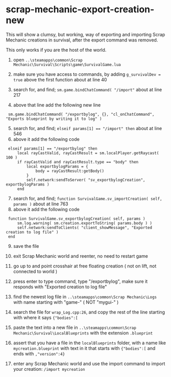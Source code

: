 # scrap-mechanic-export-creation-new

This will show a clumsy, but working, way of exporting and importing Scrap Mechanic creations in survival, after the export command was removed.

This only works if you are the host of the world.

1.  open `..\steamapps\common\Scrap Mechanic\Survival\Scripts\game\SurvivalGame.lua`
2.  make sure you have access to commands, by adding `g_survivalDev = true` above the first function about at line 40
   
3.  search for, and find; `sm.game.bindChatCommand( "/import"` about at line 217
4.  above that line add the following new line
   ```
	sm.game.bindChatCommand( "/exportbylog", {}, "cl_onChatCommand", "Exports blueprint by writing it to log" )
```

5.  search for, and find; `elseif params[1] == "/import" then` about at line 546
6.  above it add the following code
   ```
	elseif params[1] == "/exportbylog" then
		local rayCastValid, rayCastResult = sm.localPlayer.getRaycast( 100 )
		if rayCastValid and rayCastResult.type == "body" then
			local exportbylogParams = {
				body = rayCastResult:getBody()
			}
			self.network:sendToServer( "sv_exportbylogCreation", exportbylogParams )
		end
```

7.  search for, and find; `function SurvivalGame.sv_importCreation( self, params )` about at line 763
8.  above it add the following code
   ```
	function SurvivalGame.sv_exportbylogCreation( self, params )
		sm.log.warning( sm.creation.exportToString( params.body ) )
		self.network:sendToClients( "client_showMessage", "Exported creation to log file" )
	end
```

9. save the file

10. exit Scrap Mechanic world and reenter, no need to restart game

11. go up to and point crosshair at free floating creation ( not on lift, not connected to world )
12. press enter to type command, type "/exportbylog", make sure it responds with "Exported creation to log file"

13. find the newest log file in `..\steamapps\common\Scrap Mechanic\Logs` with name starting with "game-" ( NOT "mygui-" )
14. search the file for `wrap_Log.cpp:26`, and copy the rest of the line starting with where it says `{"bodies":[`

15. paste the text into a new file in `..\steamapps\common\Scrap Mechanic\Survival\LocalBlueprints` with the extension `.blueprint`
16. assert that you have a file in the `localBlueprints` folder, with a name like `mycreation.blueprint` with text in it that starts with `{"bodies":[` and ends with `,"version":4}`

17. enter any Scrap Mechanic world and use the import command to import your creation: `/import mycreation`
